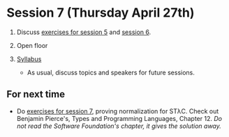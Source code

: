 # Session 7 (Thursday April 27th)

1. Discuss [exercises for session 5](/exercises/5/extypes.v) and [session 6](/exercises/6/ex6.v).

2. Open floor
   
3. [Syllabus](/syllabus.md)

   - As usual, discuss topics and speakers for future sessions.
   
## For next time
  
   - Do [exercises for session 7](/exercises/7/ex7.v), proving normalization for STλC.
     Check out Benjamin Pierce's, Types and Programming Languages, Chapter 12.
     _Do not read the Software Foundation's chapter, it gives the solution away._
     
